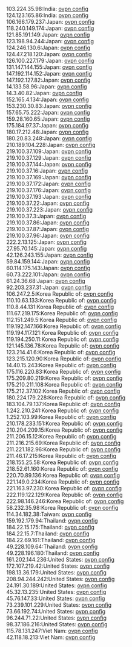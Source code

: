 103.224.35.98:India: [ovpn config](vpn/103_224_35_98.ovpn)  
124.123.165.86:India: [ovpn config](vpn/124_123_165_86.ovpn)  
106.166.179.237:Japan: [ovpn config](vpn/106_166_179_237.ovpn)  
118.240.149.174:Japan: [ovpn config](vpn/118_240_149_174.ovpn)  
121.85.191.149:Japan: [ovpn config](vpn/121_85_191_149.ovpn)  
123.198.94.244:Japan: [ovpn config](vpn/123_198_94_244.ovpn)  
124.246.130.6:Japan: [ovpn config](vpn/124_246_130_6.ovpn)  
124.47.218.120:Japan: [ovpn config](vpn/124_47_218_120.ovpn)  
126.100.227.179:Japan: [ovpn config](vpn/126_100_227_179.ovpn)  
131.147.144.155:Japan: [ovpn config](vpn/131_147_144_155.ovpn)  
147.192.114.152:Japan: [ovpn config](vpn/147_192_114_152.ovpn)  
147.192.127.82:Japan: [ovpn config](vpn/147_192_127_82.ovpn)  
14.133.58.96:Japan: [ovpn config](vpn/14_133_58_96.ovpn)  
14.3.40.82:Japan: [ovpn config](vpn/14_3_40_82.ovpn)  
152.165.4.134:Japan: [ovpn config](vpn/152_165_4_134.ovpn)  
153.230.30.83:Japan: [ovpn config](vpn/153_230_30_83.ovpn)  
157.65.75.222:Japan: [ovpn config](vpn/157_65_75_222.ovpn)  
159.28.160.65:Japan: [ovpn config](vpn/159_28_160_65.ovpn)  
175.184.97.37:Japan: [ovpn config](vpn/175_184_97_37.ovpn)  
180.17.212.48:Japan: [ovpn config](vpn/180_17_212_48.ovpn)  
180.20.83.248:Japan: [ovpn config](vpn/180_20_83_248.ovpn)  
210.189.104.228:Japan: [ovpn config](vpn/210_189_104_228.ovpn)  
219.100.37.109:Japan: [ovpn config](vpn/219_100_37_109.ovpn)  
219.100.37.129:Japan: [ovpn config](vpn/219_100_37_129.ovpn)  
219.100.37.144:Japan: [ovpn config](vpn/219_100_37_144.ovpn)  
219.100.37.16:Japan: [ovpn config](vpn/219_100_37_16.ovpn)  
219.100.37.169:Japan: [ovpn config](vpn/219_100_37_169.ovpn)  
219.100.37.172:Japan: [ovpn config](vpn/219_100_37_172.ovpn)  
219.100.37.176:Japan: [ovpn config](vpn/219_100_37_176.ovpn)  
219.100.37.193:Japan: [ovpn config](vpn/219_100_37_193.ovpn)  
219.100.37.22:Japan: [ovpn config](vpn/219_100_37_22.ovpn)  
219.100.37.223:Japan: [ovpn config](vpn/219_100_37_223.ovpn)  
219.100.37.3:Japan: [ovpn config](vpn/219_100_37_3.ovpn)  
219.100.37.86:Japan: [ovpn config](vpn/219_100_37_86.ovpn)  
219.100.37.87:Japan: [ovpn config](vpn/219_100_37_87.ovpn)  
219.100.37.96:Japan: [ovpn config](vpn/219_100_37_96.ovpn)  
222.2.13.125:Japan: [ovpn config](vpn/222_2_13_125.ovpn)  
27.95.70.145:Japan: [ovpn config](vpn/27_95_70_145.ovpn)  
42.126.243.155:Japan: [ovpn config](vpn/42_126_243_155.ovpn)  
59.84.159.144:Japan: [ovpn config](vpn/59_84_159_144.ovpn)  
60.114.175.143:Japan: [ovpn config](vpn/60_114_175_143.ovpn)  
60.73.222.101:Japan: [ovpn config](vpn/60_73_222_101.ovpn)  
61.24.36.68:Japan: [ovpn config](vpn/61_24_36_68.ovpn)  
92.203.237.31:Japan: [ovpn config](vpn/92_203_237_31.ovpn)  
106.247.2.5:Korea Republic of: [ovpn config](vpn/106_247_2_5.ovpn)  
110.10.63.133:Korea Republic of: [ovpn config](vpn/110_10_63_133.ovpn)  
110.8.44.131:Korea Republic of: [ovpn config](vpn/110_8_44_131.ovpn)  
111.67.219.175:Korea Republic of: [ovpn config](vpn/111_67_219_175.ovpn)  
112.151.249.5:Korea Republic of: [ovpn config](vpn/112_151_249_5.ovpn)  
119.192.147.166:Korea Republic of: [ovpn config](vpn/119_192_147_166.ovpn)  
119.194.117.121:Korea Republic of: [ovpn config](vpn/119_194_117_121.ovpn)  
119.194.250.11:Korea Republic of: [ovpn config](vpn/119_194_250_11.ovpn)  
121.145.136.78:Korea Republic of: [ovpn config](vpn/121_145_136_78.ovpn)  
123.214.41.6:Korea Republic of: [ovpn config](vpn/123_214_41_6.ovpn)  
123.215.120.90:Korea Republic of: [ovpn config](vpn/123_215_120_90.ovpn)  
14.40.15.243:Korea Republic of: [ovpn config](vpn/14_40_15_243.ovpn)  
175.116.220.83:Korea Republic of: [ovpn config](vpn/175_116_220_83.ovpn)  
175.209.80.219:Korea Republic of: [ovpn config](vpn/175_209_80_219.ovpn)  
175.210.211.108:Korea Republic of: [ovpn config](vpn/175_210_211_108.ovpn)  
175.212.37.102:Korea Republic of: [ovpn config](vpn/175_212_37_102.ovpn)  
180.224.179.228:Korea Republic of: [ovpn config](vpn/180_224_179_228.ovpn)  
183.104.79.137:Korea Republic of: [ovpn config](vpn/183_104_79_137.ovpn)  
1.242.210.241:Korea Republic of: [ovpn config](vpn/1_242_210_241.ovpn)  
1.252.103.99:Korea Republic of: [ovpn config](vpn/1_252_103_99.ovpn)  
210.178.233.151:Korea Republic of: [ovpn config](vpn/210_178_233_151.ovpn)  
210.204.209.15:Korea Republic of: [ovpn config](vpn/210_204_209_15.ovpn)  
211.206.15.12:Korea Republic of: [ovpn config](vpn/211_206_15_12.ovpn)  
211.216.215.69:Korea Republic of: [ovpn config](vpn/211_216_215_69.ovpn)  
211.221.182.96:Korea Republic of: [ovpn config](vpn/211_221_182_96.ovpn)  
211.46.17.215:Korea Republic of: [ovpn config](vpn/211_46_17_215.ovpn)  
218.155.25.58:Korea Republic of: [ovpn config](vpn/218_155_25_58.ovpn)  
218.52.61.160:Korea Republic of: [ovpn config](vpn/218_52_61_160.ovpn)  
220.70.89.136:Korea Republic of: [ovpn config](vpn/220_70_89_136.ovpn)  
221.149.0.234:Korea Republic of: [ovpn config](vpn/221_149_0_234.ovpn)  
221.163.97.230:Korea Republic of: [ovpn config](vpn/221_163_97_230.ovpn)  
222.119.122.129:Korea Republic of: [ovpn config](vpn/222_119_122_129.ovpn)  
222.98.146.246:Korea Republic of: [ovpn config](vpn/222_98_146_246.ovpn)  
58.232.35.98:Korea Republic of: [ovpn config](vpn/58_232_35_98.ovpn)  
114.34.182.38:Taiwan: [ovpn config](vpn/114_34_182_38.ovpn)  
159.192.179.94:Thailand: [ovpn config](vpn/159_192_179_94.ovpn)  
184.22.15.175:Thailand: [ovpn config](vpn/184_22_15_175.ovpn)  
184.22.15.7:Thailand: [ovpn config](vpn/184_22_15_7.ovpn)  
184.22.69.161:Thailand: [ovpn config](vpn/184_22_69_161.ovpn)  
49.228.109.64:Thailand: [ovpn config](vpn/49_228_109_64.ovpn)  
49.228.196.180:Thailand: [ovpn config](vpn/49_228_196_180.ovpn)  
161.202.144.236:United States: [ovpn config](vpn/161_202_144_236.ovpn)  
172.107.219.42:United States: [ovpn config](vpn/172_107_219_42.ovpn)  
198.13.36.179:United States: [ovpn config](vpn/198_13_36_179.ovpn)  
208.94.244.242:United States: [ovpn config](vpn/208_94_244_242.ovpn)  
24.191.30.189:United States: [ovpn config](vpn/24_191_30_189.ovpn)  
45.32.13.235:United States: [ovpn config](vpn/45_32_13_235.ovpn)  
45.76.147.33:United States: [ovpn config](vpn/45_76_147_33.ovpn)  
73.239.101.229:United States: [ovpn config](vpn/73_239_101_229.ovpn)  
73.66.192.74:United States: [ovpn config](vpn/73_66_192_74.ovpn)  
96.244.71.22:United States: [ovpn config](vpn/96_244_71_22.ovpn)  
98.37.186.216:United States: [ovpn config](vpn/98_37_186_216.ovpn)  
115.78.131.247:Viet Nam: [ovpn config](vpn/115_78_131_247.ovpn)  
42.118.18.213:Viet Nam: [ovpn config](vpn/42_118_18_213.ovpn)  
